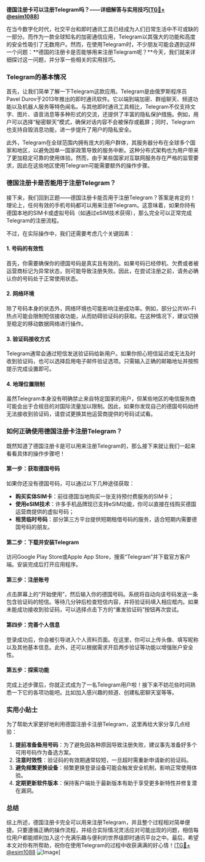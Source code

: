 **德国注册卡可以注册Telegram吗？——详细解答与实用技巧[[TG💪+ @esim1088](https://t.me/s/esim1088)]**

在当今数字化时代，社交平台和即时通讯工具已经成为人们日常生活中不可或缺的一部分。而作为一款全球知名的加密通信应用，Telegram以其强大的功能和高度的安全性吸引了无数用户。然而，在使用Telegram时，不少朋友可能会遇到这样一个问题：**德国的注册卡是否能够用来注册Telegram呢？**今天，我们就来详细探讨这一问题，并分享一些相关的实用技巧。

### Telegram的基本情况

首先，让我们简单了解一下Telegram这款应用。Telegram是由俄罗斯程序员Pavel Durov于2013年推出的即时通讯软件。它以端到端加密、群组聊天、频道功能以及机器人服务等特色闻名。与其他即时通讯工具相比，Telegram不仅支持文字、图片、语音消息等多种形式的交流，还提供了丰富的隐私保护措施。例如，用户可以选择“秘密聊天”模式，确保对话内容不会被保存或截屏；同时，Telegram也支持自毁消息功能，进一步提升了用户的隐私安全。

此外，Telegram在全球范围内拥有庞大的用户群体，其服务器分布在全球多个国家和地区，以避免因单一国家政策导致的服务中断。这种分布式架构也为用户带来了更加稳定可靠的使用体验。然而，由于某些国家对互联网服务存在严格的监管要求，因此在这些地区使用Telegram可能需要额外的操作步骤。

### 德国注册卡是否能用于注册Telegram？

接下来，我们回到正题——德国注册卡能否用于注册Telegram？答案是肯定的！理论上，任何有效的手机号码都可以用来注册Telegram。这意味着，如果你持有德国本地的SIM卡或虚拟号码（如通过eSIM技术获得），那么完全可以正常完成Telegram的注册流程。

不过，在实际操作中，我们还需要考虑几个关键因素：

#### 1. 号码的有效性
首先，你需要确保你的德国号码是真实且有效的。如果号码已经停机、欠费或者被运营商标记为异常状态，则可能导致注册失败。因此，在尝试注册之前，请务必确认你的号码处于正常使用状态。

#### 2. 网络环境
除了号码本身的状态外，网络环境也可能影响注册成功率。例如，部分公共Wi-Fi热点可能会限制短信接收功能，从而妨碍验证码的获取。在这种情况下，建议切换至稳定的移动数据网络进行操作。

#### 3. 验证码接收方式
Telegram通常会通过短信发送验证码给新用户。如果你担心短信延迟或无法及时收到验证码，也可以选择启用电子邮件验证选项。只需输入正确的邮箱地址并按照提示完成设置即可。

#### 4. 地理位置限制
虽然Telegram本身没有明确禁止来自特定国家的用户，但某些地区的电信服务商可能会出于合规目的对国际流量加以限制。因此，如果你发现自己的德国号码始终无法接收到验证码，请尝试更换其他运营商提供的号码试试看。

### 如何正确使用德国注册卡注册Telegram？

既然知道了德国注册卡是可以用来注册Telegram的，那么接下来就让我们一起来看看具体的操作步骤吧！

#### 第一步：获取德国号码
如果你还没有德国号码，可以通过以下几种途径获取：
- **购买实体SIM卡**：前往德国当地购买一张支持预付费服务的SIM卡；
- **使用eSIM技术**：许多手机品牌现已支持eSIM功能，你可以直接在线购买德国运营商提供的虚拟号码；
- **租赁临时号码**：部分第三方平台提供短期租借号码的服务，适合短期内需要德国号码的朋友。

#### 第二步：下载并安装Telegram
访问Google Play Store或Apple App Store，搜索“Telegram”并下载官方客户端。安装完成后打开应用程序。

#### 第三步：注册账号
点击屏幕上的“开始使用”，然后输入你的德国号码。系统将自动向该号码发送一条包含验证码的短信。等待几分钟后检查短信内容，并将验证码填入相应框内。如果未能成功接收到验证码，可以选择点击下方的“重发验证码”按钮再次尝试。

#### 第四步：完善个人信息
登录成功后，你会被引导进入个人资料页面。在这里，你可以上传头像、填写昵称以及其他基本信息。此外，还可以根据需求开启两步验证等功能以增强账户安全性。

#### 第五步：探索功能
完成上述步骤后，你就正式成为了一名Telegram用户啦！接下来不妨花些时间熟悉一下它的各项功能吧。比如加入感兴趣的频道、创建私密聊天室等等。

### 实用小贴士

为了帮助大家更好地利用德国注册卡注册Telegram，这里再给大家分享几点经验：

1. **提前准备备用号码**：为了避免因各种原因导致注册失败，建议事先准备好多个可用号码作为备选方案。
2. **注意时效性**：验证码的有效期通常较短，一旦超时需重新申请新的验证码。
3. **避免频繁更换设备**：频繁更换登录设备可能会触发安全机制，影响正常使用体验。
4. **定期更新软件版本**：保持客户端处于最新版本有助于享受更多新特性并修复潜在漏洞。

### 总结

综上所述，德国注册卡完全可以用来注册Telegram，并且整个过程相对简单便捷。只要遵循正确的操作流程，并结合实际情况灵活应对可能出现的问题，相信每位用户都能顺利加入这个充满乐趣与便利的世界级即时通讯平台之中。最后，希望本文对你有所帮助，祝你在使用Telegram的过程中收获满满的好心情！[[TG💪+ @esim1088](https://t.me/s/esim1088) ![Image](https://i.postimg.cc/4NQfJmqS/Snipaste-2025-05-13-00-14-12.png)]